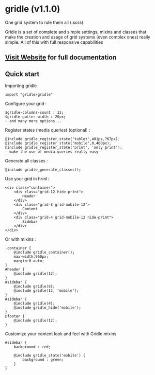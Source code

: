 # gridle (v1.1.0)


One grid system to rule them all (.scss)

Gridle is a set of complete and simple settings, mixins and classes that make the creation and usage of grid systems (even complex ones) really simple. All of this with full responsive capabilities

## [Visit Website](http://gridle.org/) for full documentation



## Quick start
	
Importing gridle

	import "gridle/gridle"

Configure your grid :

	$gridle-columns-count : 12;
	$gridle-gutter-width : 20px;
	- and many more options...

Register states (media queries) (optional) :

	@include gridle_register_state('tablet',401px,767px);
	@include gridle_register_state('mobile',0,400px);
	@include gridle_register_state('print', 'only print');
	- make the use of media queries really easy

Generate all classes :

	@include gridle_generate_classes();

Use your grid in hrml :

	<div class="container">
		<div class="grid-12 hide-print">
			Header
		</div>
		<div class="grid-8 grid-mobile-12">
			Content
		</div>
		<div class="grid-4 grid-mobile-12 hide-print">
			Sidebar
		</div>
	</div>

Or with mixins :

	.container {
		@include gridle_container();
		max-width:960px;
		margin:0 auto;
	}
	#header {
		@include gridle(12);
	}
	#sidebar {
		@include gridle(8);
		@include gridle(12, 'mobile');
	}
	#sidebar {
		@include gridle(4);
		@include gridle_hide('mobile');
	}
	@footer {
		@include gridle(12);
	}

Customize your content look and feel with Gridle mixins

	#sidebar {
		background : red;

		@include gridle_state('mobile') {
			background : green;
		}
	}